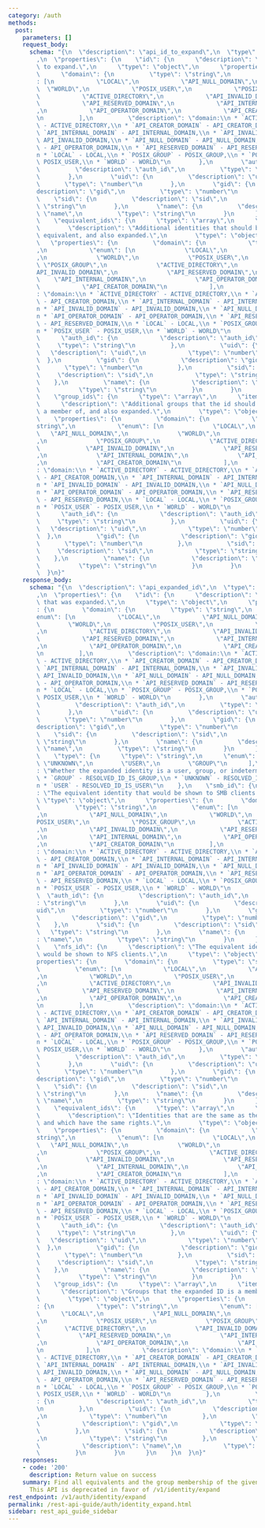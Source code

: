 ```yaml
---
category: /auth
methods:
  post:
    parameters: []
    request_body:
      schema: "{\n  \"description\": \"api_id_to_expand\",\n  \"type\": \"object\"\
        ,\n  \"properties\": {\n    \"id\": {\n      \"description\": \"The identity\
        \ to expand.\",\n      \"type\": \"object\",\n      \"properties\": {\n  \
        \      \"domain\": {\n          \"type\": \"string\",\n          \"enum\"\
        : [\n            \"LOCAL\",\n            \"API_NULL_DOMAIN\",\n          \
        \  \"WORLD\",\n            \"POSIX_USER\",\n            \"POSIX_GROUP\",\n\
        \            \"ACTIVE_DIRECTORY\",\n            \"API_INVALID_DOMAIN\",\n\
        \            \"API_RESERVED_DOMAIN\",\n            \"API_INTERNAL_DOMAIN\"\
        ,\n            \"API_OPERATOR_DOMAIN\",\n            \"API_CREATOR_DOMAIN\"\
        \n          ],\n          \"description\": \"domain:\\n * `ACTIVE_DIRECTORY`\
        \ - ACTIVE_DIRECTORY,\\n * `API_CREATOR_DOMAIN` - API_CREATOR_DOMAIN,\\n *\
        \ `API_INTERNAL_DOMAIN` - API_INTERNAL_DOMAIN,\\n * `API_INVALID_DOMAIN` -\
        \ API_INVALID_DOMAIN,\\n * `API_NULL_DOMAIN` - API_NULL_DOMAIN,\\n * `API_OPERATOR_DOMAIN`\
        \ - API_OPERATOR_DOMAIN,\\n * `API_RESERVED_DOMAIN` - API_RESERVED_DOMAIN,\\\
        n * `LOCAL` - LOCAL,\\n * `POSIX_GROUP` - POSIX_GROUP,\\n * `POSIX_USER` -\
        \ POSIX_USER,\\n * `WORLD` - WORLD\"\n        },\n        \"auth_id\": {\n\
        \          \"description\": \"auth_id\",\n          \"type\": \"string\"\n\
        \        },\n        \"uid\": {\n          \"description\": \"uid\",\n   \
        \       \"type\": \"number\"\n        },\n        \"gid\": {\n          \"\
        description\": \"gid\",\n          \"type\": \"number\"\n        },\n    \
        \    \"sid\": {\n          \"description\": \"sid\",\n          \"type\":\
        \ \"string\"\n        },\n        \"name\": {\n          \"description\":\
        \ \"name\",\n          \"type\": \"string\"\n        }\n      }\n    },\n\
        \    \"equivalent_ids\": {\n      \"type\": \"array\",\n      \"items\": {\n\
        \        \"description\": \"Additional identities that should be considered\
        \ equivalent, and also expanded.\",\n        \"type\": \"object\",\n     \
        \   \"properties\": {\n          \"domain\": {\n            \"type\": \"string\"\
        ,\n            \"enum\": [\n              \"LOCAL\",\n              \"API_NULL_DOMAIN\"\
        ,\n              \"WORLD\",\n              \"POSIX_USER\",\n             \
        \ \"POSIX_GROUP\",\n              \"ACTIVE_DIRECTORY\",\n              \"\
        API_INVALID_DOMAIN\",\n              \"API_RESERVED_DOMAIN\",\n          \
        \    \"API_INTERNAL_DOMAIN\",\n              \"API_OPERATOR_DOMAIN\",\n  \
        \            \"API_CREATOR_DOMAIN\"\n            ],\n            \"description\"\
        : \"domain:\\n * `ACTIVE_DIRECTORY` - ACTIVE_DIRECTORY,\\n * `API_CREATOR_DOMAIN`\
        \ - API_CREATOR_DOMAIN,\\n * `API_INTERNAL_DOMAIN` - API_INTERNAL_DOMAIN,\\\
        n * `API_INVALID_DOMAIN` - API_INVALID_DOMAIN,\\n * `API_NULL_DOMAIN` - API_NULL_DOMAIN,\\\
        n * `API_OPERATOR_DOMAIN` - API_OPERATOR_DOMAIN,\\n * `API_RESERVED_DOMAIN`\
        \ - API_RESERVED_DOMAIN,\\n * `LOCAL` - LOCAL,\\n * `POSIX_GROUP` - POSIX_GROUP,\\\
        n * `POSIX_USER` - POSIX_USER,\\n * `WORLD` - WORLD\"\n          },\n    \
        \      \"auth_id\": {\n            \"description\": \"auth_id\",\n       \
        \     \"type\": \"string\"\n          },\n          \"uid\": {\n         \
        \   \"description\": \"uid\",\n            \"type\": \"number\"\n        \
        \  },\n          \"gid\": {\n            \"description\": \"gid\",\n     \
        \       \"type\": \"number\"\n          },\n          \"sid\": {\n       \
        \     \"description\": \"sid\",\n            \"type\": \"string\"\n      \
        \    },\n          \"name\": {\n            \"description\": \"name\",\n \
        \           \"type\": \"string\"\n          }\n        }\n      }\n    },\n\
        \    \"group_ids\": {\n      \"type\": \"array\",\n      \"items\": {\n  \
        \      \"description\": \"Additional groups that the id should be considered\
        \ a member of, and also expanded.\",\n        \"type\": \"object\",\n    \
        \    \"properties\": {\n          \"domain\": {\n            \"type\": \"\
        string\",\n            \"enum\": [\n              \"LOCAL\",\n           \
        \   \"API_NULL_DOMAIN\",\n              \"WORLD\",\n              \"POSIX_USER\"\
        ,\n              \"POSIX_GROUP\",\n              \"ACTIVE_DIRECTORY\",\n \
        \             \"API_INVALID_DOMAIN\",\n              \"API_RESERVED_DOMAIN\"\
        ,\n              \"API_INTERNAL_DOMAIN\",\n              \"API_OPERATOR_DOMAIN\"\
        ,\n              \"API_CREATOR_DOMAIN\"\n            ],\n            \"description\"\
        : \"domain:\\n * `ACTIVE_DIRECTORY` - ACTIVE_DIRECTORY,\\n * `API_CREATOR_DOMAIN`\
        \ - API_CREATOR_DOMAIN,\\n * `API_INTERNAL_DOMAIN` - API_INTERNAL_DOMAIN,\\\
        n * `API_INVALID_DOMAIN` - API_INVALID_DOMAIN,\\n * `API_NULL_DOMAIN` - API_NULL_DOMAIN,\\\
        n * `API_OPERATOR_DOMAIN` - API_OPERATOR_DOMAIN,\\n * `API_RESERVED_DOMAIN`\
        \ - API_RESERVED_DOMAIN,\\n * `LOCAL` - LOCAL,\\n * `POSIX_GROUP` - POSIX_GROUP,\\\
        n * `POSIX_USER` - POSIX_USER,\\n * `WORLD` - WORLD\"\n          },\n    \
        \      \"auth_id\": {\n            \"description\": \"auth_id\",\n       \
        \     \"type\": \"string\"\n          },\n          \"uid\": {\n         \
        \   \"description\": \"uid\",\n            \"type\": \"number\"\n        \
        \  },\n          \"gid\": {\n            \"description\": \"gid\",\n     \
        \       \"type\": \"number\"\n          },\n          \"sid\": {\n       \
        \     \"description\": \"sid\",\n            \"type\": \"string\"\n      \
        \    },\n          \"name\": {\n            \"description\": \"name\",\n \
        \           \"type\": \"string\"\n          }\n        }\n      }\n    }\n\
        \  }\n}"
    response_body:
      schema: "{\n  \"description\": \"api_expanded_id\",\n  \"type\": \"object\"\
        ,\n  \"properties\": {\n    \"id\": {\n      \"description\": \"The identity\
        \ that was expanded.\",\n      \"type\": \"object\",\n      \"properties\"\
        : {\n        \"domain\": {\n          \"type\": \"string\",\n          \"\
        enum\": [\n            \"LOCAL\",\n            \"API_NULL_DOMAIN\",\n    \
        \        \"WORLD\",\n            \"POSIX_USER\",\n            \"POSIX_GROUP\"\
        ,\n            \"ACTIVE_DIRECTORY\",\n            \"API_INVALID_DOMAIN\",\n\
        \            \"API_RESERVED_DOMAIN\",\n            \"API_INTERNAL_DOMAIN\"\
        ,\n            \"API_OPERATOR_DOMAIN\",\n            \"API_CREATOR_DOMAIN\"\
        \n          ],\n          \"description\": \"domain:\\n * `ACTIVE_DIRECTORY`\
        \ - ACTIVE_DIRECTORY,\\n * `API_CREATOR_DOMAIN` - API_CREATOR_DOMAIN,\\n *\
        \ `API_INTERNAL_DOMAIN` - API_INTERNAL_DOMAIN,\\n * `API_INVALID_DOMAIN` -\
        \ API_INVALID_DOMAIN,\\n * `API_NULL_DOMAIN` - API_NULL_DOMAIN,\\n * `API_OPERATOR_DOMAIN`\
        \ - API_OPERATOR_DOMAIN,\\n * `API_RESERVED_DOMAIN` - API_RESERVED_DOMAIN,\\\
        n * `LOCAL` - LOCAL,\\n * `POSIX_GROUP` - POSIX_GROUP,\\n * `POSIX_USER` -\
        \ POSIX_USER,\\n * `WORLD` - WORLD\"\n        },\n        \"auth_id\": {\n\
        \          \"description\": \"auth_id\",\n          \"type\": \"string\"\n\
        \        },\n        \"uid\": {\n          \"description\": \"uid\",\n   \
        \       \"type\": \"number\"\n        },\n        \"gid\": {\n          \"\
        description\": \"gid\",\n          \"type\": \"number\"\n        },\n    \
        \    \"sid\": {\n          \"description\": \"sid\",\n          \"type\":\
        \ \"string\"\n        },\n        \"name\": {\n          \"description\":\
        \ \"name\",\n          \"type\": \"string\"\n        }\n      }\n    },\n\
        \    \"type\": {\n      \"type\": \"string\",\n      \"enum\": [\n       \
        \ \"UNKNOWN\",\n        \"USER\",\n        \"GROUP\"\n      ],\n      \"description\"\
        : \"Whether the expanded identity is a user, group, or indeterminate.:\\n\
        \ * `GROUP` - RESOLVED_ID_IS_GROUP,\\n * `UNKNOWN` - RESOLVED_ID_IS_UNKNOWN,\\\
        n * `USER` - RESOLVED_ID_IS_USER\"\n    },\n    \"smb_id\": {\n      \"description\"\
        : \"The equivalent identity that would be shown to SMB clients.\",\n     \
        \ \"type\": \"object\",\n      \"properties\": {\n        \"domain\": {\n\
        \          \"type\": \"string\",\n          \"enum\": [\n            \"LOCAL\"\
        ,\n            \"API_NULL_DOMAIN\",\n            \"WORLD\",\n            \"\
        POSIX_USER\",\n            \"POSIX_GROUP\",\n            \"ACTIVE_DIRECTORY\"\
        ,\n            \"API_INVALID_DOMAIN\",\n            \"API_RESERVED_DOMAIN\"\
        ,\n            \"API_INTERNAL_DOMAIN\",\n            \"API_OPERATOR_DOMAIN\"\
        ,\n            \"API_CREATOR_DOMAIN\"\n          ],\n          \"description\"\
        : \"domain:\\n * `ACTIVE_DIRECTORY` - ACTIVE_DIRECTORY,\\n * `API_CREATOR_DOMAIN`\
        \ - API_CREATOR_DOMAIN,\\n * `API_INTERNAL_DOMAIN` - API_INTERNAL_DOMAIN,\\\
        n * `API_INVALID_DOMAIN` - API_INVALID_DOMAIN,\\n * `API_NULL_DOMAIN` - API_NULL_DOMAIN,\\\
        n * `API_OPERATOR_DOMAIN` - API_OPERATOR_DOMAIN,\\n * `API_RESERVED_DOMAIN`\
        \ - API_RESERVED_DOMAIN,\\n * `LOCAL` - LOCAL,\\n * `POSIX_GROUP` - POSIX_GROUP,\\\
        n * `POSIX_USER` - POSIX_USER,\\n * `WORLD` - WORLD\"\n        },\n      \
        \  \"auth_id\": {\n          \"description\": \"auth_id\",\n          \"type\"\
        : \"string\"\n        },\n        \"uid\": {\n          \"description\": \"\
        uid\",\n          \"type\": \"number\"\n        },\n        \"gid\": {\n \
        \         \"description\": \"gid\",\n          \"type\": \"number\"\n    \
        \    },\n        \"sid\": {\n          \"description\": \"sid\",\n       \
        \   \"type\": \"string\"\n        },\n        \"name\": {\n          \"description\"\
        : \"name\",\n          \"type\": \"string\"\n        }\n      }\n    },\n\
        \    \"nfs_id\": {\n      \"description\": \"The equivalent identity that\
        \ would be shown to NFS clients.\",\n      \"type\": \"object\",\n      \"\
        properties\": {\n        \"domain\": {\n          \"type\": \"string\",\n\
        \          \"enum\": [\n            \"LOCAL\",\n            \"API_NULL_DOMAIN\"\
        ,\n            \"WORLD\",\n            \"POSIX_USER\",\n            \"POSIX_GROUP\"\
        ,\n            \"ACTIVE_DIRECTORY\",\n            \"API_INVALID_DOMAIN\",\n\
        \            \"API_RESERVED_DOMAIN\",\n            \"API_INTERNAL_DOMAIN\"\
        ,\n            \"API_OPERATOR_DOMAIN\",\n            \"API_CREATOR_DOMAIN\"\
        \n          ],\n          \"description\": \"domain:\\n * `ACTIVE_DIRECTORY`\
        \ - ACTIVE_DIRECTORY,\\n * `API_CREATOR_DOMAIN` - API_CREATOR_DOMAIN,\\n *\
        \ `API_INTERNAL_DOMAIN` - API_INTERNAL_DOMAIN,\\n * `API_INVALID_DOMAIN` -\
        \ API_INVALID_DOMAIN,\\n * `API_NULL_DOMAIN` - API_NULL_DOMAIN,\\n * `API_OPERATOR_DOMAIN`\
        \ - API_OPERATOR_DOMAIN,\\n * `API_RESERVED_DOMAIN` - API_RESERVED_DOMAIN,\\\
        n * `LOCAL` - LOCAL,\\n * `POSIX_GROUP` - POSIX_GROUP,\\n * `POSIX_USER` -\
        \ POSIX_USER,\\n * `WORLD` - WORLD\"\n        },\n        \"auth_id\": {\n\
        \          \"description\": \"auth_id\",\n          \"type\": \"string\"\n\
        \        },\n        \"uid\": {\n          \"description\": \"uid\",\n   \
        \       \"type\": \"number\"\n        },\n        \"gid\": {\n          \"\
        description\": \"gid\",\n          \"type\": \"number\"\n        },\n    \
        \    \"sid\": {\n          \"description\": \"sid\",\n          \"type\":\
        \ \"string\"\n        },\n        \"name\": {\n          \"description\":\
        \ \"name\",\n          \"type\": \"string\"\n        }\n      }\n    },\n\
        \    \"equivalent_ids\": {\n      \"type\": \"array\",\n      \"items\": {\n\
        \        \"description\": \"Identities that are the same as the expanded ID,\
        \ and which have the same rights.\",\n        \"type\": \"object\",\n    \
        \    \"properties\": {\n          \"domain\": {\n            \"type\": \"\
        string\",\n            \"enum\": [\n              \"LOCAL\",\n           \
        \   \"API_NULL_DOMAIN\",\n              \"WORLD\",\n              \"POSIX_USER\"\
        ,\n              \"POSIX_GROUP\",\n              \"ACTIVE_DIRECTORY\",\n \
        \             \"API_INVALID_DOMAIN\",\n              \"API_RESERVED_DOMAIN\"\
        ,\n              \"API_INTERNAL_DOMAIN\",\n              \"API_OPERATOR_DOMAIN\"\
        ,\n              \"API_CREATOR_DOMAIN\"\n            ],\n            \"description\"\
        : \"domain:\\n * `ACTIVE_DIRECTORY` - ACTIVE_DIRECTORY,\\n * `API_CREATOR_DOMAIN`\
        \ - API_CREATOR_DOMAIN,\\n * `API_INTERNAL_DOMAIN` - API_INTERNAL_DOMAIN,\\\
        n * `API_INVALID_DOMAIN` - API_INVALID_DOMAIN,\\n * `API_NULL_DOMAIN` - API_NULL_DOMAIN,\\\
        n * `API_OPERATOR_DOMAIN` - API_OPERATOR_DOMAIN,\\n * `API_RESERVED_DOMAIN`\
        \ - API_RESERVED_DOMAIN,\\n * `LOCAL` - LOCAL,\\n * `POSIX_GROUP` - POSIX_GROUP,\\\
        n * `POSIX_USER` - POSIX_USER,\\n * `WORLD` - WORLD\"\n          },\n    \
        \      \"auth_id\": {\n            \"description\": \"auth_id\",\n       \
        \     \"type\": \"string\"\n          },\n          \"uid\": {\n         \
        \   \"description\": \"uid\",\n            \"type\": \"number\"\n        \
        \  },\n          \"gid\": {\n            \"description\": \"gid\",\n     \
        \       \"type\": \"number\"\n          },\n          \"sid\": {\n       \
        \     \"description\": \"sid\",\n            \"type\": \"string\"\n      \
        \    },\n          \"name\": {\n            \"description\": \"name\",\n \
        \           \"type\": \"string\"\n          }\n        }\n      }\n    },\n\
        \    \"group_ids\": {\n      \"type\": \"array\",\n      \"items\": {\n  \
        \      \"description\": \"Groups that the expanded ID is a member of.\",\n\
        \        \"type\": \"object\",\n        \"properties\": {\n          \"domain\"\
        : {\n            \"type\": \"string\",\n            \"enum\": [\n        \
        \      \"LOCAL\",\n              \"API_NULL_DOMAIN\",\n              \"WORLD\"\
        ,\n              \"POSIX_USER\",\n              \"POSIX_GROUP\",\n       \
        \       \"ACTIVE_DIRECTORY\",\n              \"API_INVALID_DOMAIN\",\n   \
        \           \"API_RESERVED_DOMAIN\",\n              \"API_INTERNAL_DOMAIN\"\
        ,\n              \"API_OPERATOR_DOMAIN\",\n              \"API_CREATOR_DOMAIN\"\
        \n            ],\n            \"description\": \"domain:\\n * `ACTIVE_DIRECTORY`\
        \ - ACTIVE_DIRECTORY,\\n * `API_CREATOR_DOMAIN` - API_CREATOR_DOMAIN,\\n *\
        \ `API_INTERNAL_DOMAIN` - API_INTERNAL_DOMAIN,\\n * `API_INVALID_DOMAIN` -\
        \ API_INVALID_DOMAIN,\\n * `API_NULL_DOMAIN` - API_NULL_DOMAIN,\\n * `API_OPERATOR_DOMAIN`\
        \ - API_OPERATOR_DOMAIN,\\n * `API_RESERVED_DOMAIN` - API_RESERVED_DOMAIN,\\\
        n * `LOCAL` - LOCAL,\\n * `POSIX_GROUP` - POSIX_GROUP,\\n * `POSIX_USER` -\
        \ POSIX_USER,\\n * `WORLD` - WORLD\"\n          },\n          \"auth_id\"\
        : {\n            \"description\": \"auth_id\",\n            \"type\": \"string\"\
        \n          },\n          \"uid\": {\n            \"description\": \"uid\"\
        ,\n            \"type\": \"number\"\n          },\n          \"gid\": {\n\
        \            \"description\": \"gid\",\n            \"type\": \"number\"\n\
        \          },\n          \"sid\": {\n            \"description\": \"sid\"\
        ,\n            \"type\": \"string\"\n          },\n          \"name\": {\n\
        \            \"description\": \"name\",\n            \"type\": \"string\"\n\
        \          }\n        }\n      }\n    }\n  }\n}"
    responses:
    - code: '200'
      description: Return value on success
    summary: Find all equivalents and the group membership of the given identity.
      This API is deprecated in favor of /v1/identity/expand
rest_endpoint: /v1/auth/identity/expand
permalink: /rest-api-guide/auth/identity_expand.html
sidebar: rest_api_guide_sidebar
---
```

